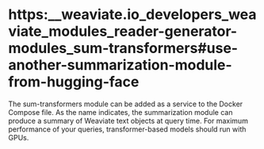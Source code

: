 # https:\_\_weaviate.io_developers_weaviate_modules_reader-generator-modules_sum-transformers#use-another-summarization-module-from-hugging-face

The sum-transformers module can be added as a service to the Docker Compose file. As the name indicates, the summarization module can produce a summary of Weaviate text objects at query time. For maximum performance of your queries, transformer-based models should run with GPUs.
